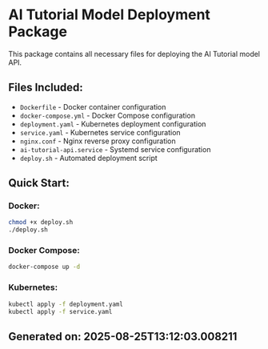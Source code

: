 # AI Tutorial Model Deployment Package

This package contains all necessary files for deploying the AI Tutorial model API.

## Files Included:

- `Dockerfile` - Docker container configuration
- `docker-compose.yml` - Docker Compose configuration
- `deployment.yaml` - Kubernetes deployment configuration
- `service.yaml` - Kubernetes service configuration
- `nginx.conf` - Nginx reverse proxy configuration
- `ai-tutorial-api.service` - Systemd service configuration
- `deploy.sh` - Automated deployment script

## Quick Start:

### Docker:
```bash
chmod +x deploy.sh
./deploy.sh
```

### Docker Compose:
```bash
docker-compose up -d
```

### Kubernetes:
```bash
kubectl apply -f deployment.yaml
kubectl apply -f service.yaml
```

## Generated on: 2025-08-25T13:12:03.008211
